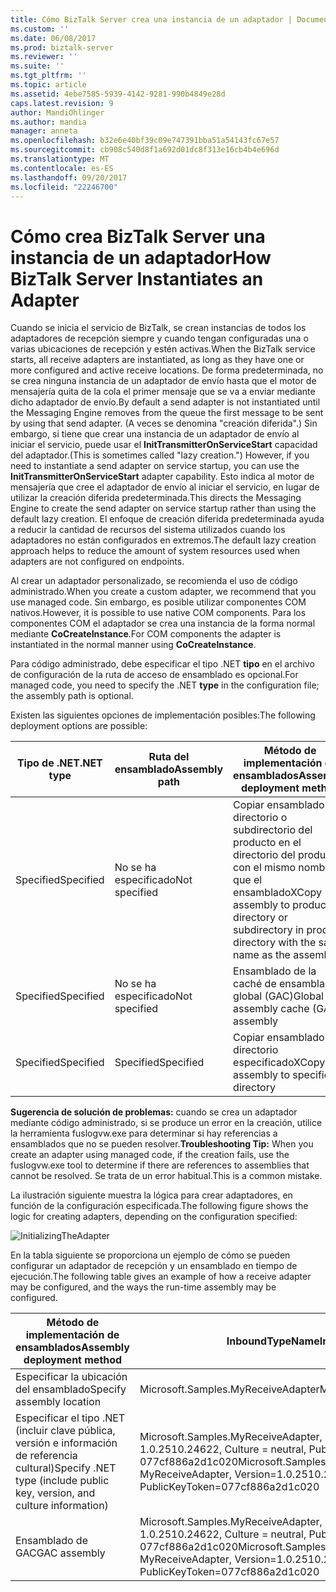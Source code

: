 ```yaml
---
title: Cómo BizTalk Server crea una instancia de un adaptador | Documentos de Microsoft
ms.custom: ''
ms.date: 06/08/2017
ms.prod: biztalk-server
ms.reviewer: ''
ms.suite: ''
ms.tgt_pltfrm: ''
ms.topic: article
ms.assetid: 4ebe7585-5939-4142-9281-990b4849e28d
caps.latest.revision: 9
author: MandiOhlinger
ms.author: mandia
manager: anneta
ms.openlocfilehash: b32e6e40bf39c09e747391bba51a54143fc67e57
ms.sourcegitcommit: cb908c540d8f1a692d01dc8f313e16cb4b4e696d
ms.translationtype: MT
ms.contentlocale: es-ES
ms.lasthandoff: 09/20/2017
ms.locfileid: "22246700"
---
```

# <a name="how-biztalk-server-instantiates-an-adapter"></a><span data-ttu-id="0a027-102">Cómo crea BizTalk Server una instancia de un adaptador</span><span class="sxs-lookup"><span data-stu-id="0a027-102">How BizTalk Server Instantiates an Adapter</span></span>
<span data-ttu-id="0a027-103">Cuando se inicia el servicio de BizTalk, se crean instancias de todos los adaptadores de recepción siempre y cuando tengan configuradas una o varias ubicaciones de recepción y estén activas.</span><span class="sxs-lookup"><span data-stu-id="0a027-103">When the BizTalk service starts, all receive adapters are instantiated, as long as they have one or more configured and active receive locations.</span></span> <span data-ttu-id="0a027-104">De forma predeterminada, no se crea ninguna instancia de un adaptador de envío hasta que el motor de mensajería quita de la cola el primer mensaje que se va a enviar mediante dicho adaptador de envío.</span><span class="sxs-lookup"><span data-stu-id="0a027-104">By default a send adapter is not instantiated until the Messaging Engine removes from the queue the first message to be sent by using that send adapter.</span></span> <span data-ttu-id="0a027-105">(A veces se denomina "creación diferida".) Sin embargo, si tiene que crear una instancia de un adaptador de envío al iniciar el servicio, puede usar el **InitTransmitterOnServiceStart** capacidad del adaptador.</span><span class="sxs-lookup"><span data-stu-id="0a027-105">(This is sometimes called "lazy creation.") However, if you need to instantiate a send adapter on service startup, you can use the **InitTransmitterOnServiceStart** adapter capability.</span></span> <span data-ttu-id="0a027-106">Esto indica al motor de mensajería que cree el adaptador de envío al iniciar el servicio, en lugar de utilizar la creación diferida predeterminada.</span><span class="sxs-lookup"><span data-stu-id="0a027-106">This directs the Messaging Engine to create the send adapter on service startup rather than using the default lazy creation.</span></span> <span data-ttu-id="0a027-107">El enfoque de creación diferida predeterminada ayuda a reducir la cantidad de recursos del sistema utilizados cuando los adaptadores no están configurados en extremos.</span><span class="sxs-lookup"><span data-stu-id="0a027-107">The default lazy creation approach helps to reduce the amount of system resources used when adapters are not configured on endpoints.</span></span>  
  
 <span data-ttu-id="0a027-108">Al crear un adaptador personalizado, se recomienda el uso de código administrado.</span><span class="sxs-lookup"><span data-stu-id="0a027-108">When you create a custom adapter, we recommend that you use managed code.</span></span> <span data-ttu-id="0a027-109">Sin embargo, es posible utilizar componentes COM nativos.</span><span class="sxs-lookup"><span data-stu-id="0a027-109">However, it is possible to use native COM components.</span></span> <span data-ttu-id="0a027-110">Para los componentes COM el adaptador se crea una instancia de la forma normal mediante **CoCreateInstance**.</span><span class="sxs-lookup"><span data-stu-id="0a027-110">For COM components the adapter is instantiated in the normal manner using **CoCreateInstance**.</span></span>  
  
 <span data-ttu-id="0a027-111">Para código administrado, debe especificar el tipo .NET **tipo** en el archivo de configuración de la ruta de acceso de ensamblado es opcional.</span><span class="sxs-lookup"><span data-stu-id="0a027-111">For managed code, you need to specify the .NET **type** in the configuration file; the assembly path is optional.</span></span>  
  
 <span data-ttu-id="0a027-112">Existen las siguientes opciones de implementación posibles:</span><span class="sxs-lookup"><span data-stu-id="0a027-112">The following deployment options are possible:</span></span>  
  
|<span data-ttu-id="0a027-113">Tipo de .NET</span><span class="sxs-lookup"><span data-stu-id="0a027-113">.NET type</span></span>|<span data-ttu-id="0a027-114">Ruta del ensamblado</span><span class="sxs-lookup"><span data-stu-id="0a027-114">Assembly path</span></span>|<span data-ttu-id="0a027-115">Método de implementación de ensamblados</span><span class="sxs-lookup"><span data-stu-id="0a027-115">Assembly deployment method</span></span>|  
|---------------|-------------------|--------------------------------|  
|<span data-ttu-id="0a027-116">Specified</span><span class="sxs-lookup"><span data-stu-id="0a027-116">Specified</span></span>|<span data-ttu-id="0a027-117">No se ha especificado</span><span class="sxs-lookup"><span data-stu-id="0a027-117">Not specified</span></span>|<span data-ttu-id="0a027-118">Copiar ensamblado al directorio o subdirectorio del producto en el directorio del producto con el mismo nombre que el ensamblado</span><span class="sxs-lookup"><span data-stu-id="0a027-118">XCopy assembly to product directory or subdirectory in product directory with the same name as the assembly</span></span>|  
|<span data-ttu-id="0a027-119">Specified</span><span class="sxs-lookup"><span data-stu-id="0a027-119">Specified</span></span>|<span data-ttu-id="0a027-120">No se ha especificado</span><span class="sxs-lookup"><span data-stu-id="0a027-120">Not specified</span></span>|<span data-ttu-id="0a027-121">Ensamblado de la caché de ensamblados global (GAC)</span><span class="sxs-lookup"><span data-stu-id="0a027-121">Global assembly cache (GAC) assembly</span></span>|  
|<span data-ttu-id="0a027-122">Specified</span><span class="sxs-lookup"><span data-stu-id="0a027-122">Specified</span></span>|<span data-ttu-id="0a027-123">Specified</span><span class="sxs-lookup"><span data-stu-id="0a027-123">Specified</span></span>|<span data-ttu-id="0a027-124">Copiar ensamblado al directorio especificado</span><span class="sxs-lookup"><span data-stu-id="0a027-124">XCopy assembly to specified directory</span></span>|  
  
 <span data-ttu-id="0a027-125">**Sugerencia de solución de problemas:** cuando se crea un adaptador mediante código administrado, si se produce un error en la creación, utilice la herramienta fuslogvw.exe para determinar si hay referencias a ensamblados que no se pueden resolver.</span><span class="sxs-lookup"><span data-stu-id="0a027-125">**Troubleshooting Tip:** When you create an adapter using managed code, if the creation fails, use the fuslogvw.exe tool to determine if there are references to assemblies that cannot be resolved.</span></span> <span data-ttu-id="0a027-126">Se trata de un error habitual.</span><span class="sxs-lookup"><span data-stu-id="0a027-126">This is a common mistake.</span></span>  
  
 <span data-ttu-id="0a027-127">La ilustración siguiente muestra la lógica para crear adaptadores, en función de la configuración especificada.</span><span class="sxs-lookup"><span data-stu-id="0a027-127">The following figure shows the logic for creating adapters, depending on the configuration specified:</span></span>  
  
 ![](../core/media/initializingtheadapter.gif "InitializingTheAdapter")  
  
 <span data-ttu-id="0a027-128">En la tabla siguiente se proporciona un ejemplo de cómo se pueden configurar un adaptador de recepción y un ensamblado en tiempo de ejecución.</span><span class="sxs-lookup"><span data-stu-id="0a027-128">The following table gives an example of how a receive adapter may be configured, and the ways the run-time assembly may be configured.</span></span>  
  
|<span data-ttu-id="0a027-129">Método de implementación de ensamblados</span><span class="sxs-lookup"><span data-stu-id="0a027-129">Assembly deployment method</span></span>|<span data-ttu-id="0a027-130">InboundTypeName</span><span class="sxs-lookup"><span data-stu-id="0a027-130">InboundTypeName</span></span>|<span data-ttu-id="0a027-131">InboundAssemblyPath</span><span class="sxs-lookup"><span data-stu-id="0a027-131">InboundAssemblyPath</span></span>|  
|--------------------------------|---------------------|-------------------------|  
|<span data-ttu-id="0a027-132">Especificar la ubicación del ensamblado</span><span class="sxs-lookup"><span data-stu-id="0a027-132">Specify assembly location</span></span>|<span data-ttu-id="0a027-133">Microsoft.Samples.MyReceiveAdapter</span><span class="sxs-lookup"><span data-stu-id="0a027-133">Microsoft.Samples.MyReceiveAdapter</span></span>|<span data-ttu-id="0a027-134">C:\MyAdapter\MyAdapter.dll</span><span class="sxs-lookup"><span data-stu-id="0a027-134">C:\MyAdapter\MyAdapter.dll</span></span>|  
|<span data-ttu-id="0a027-135">Especificar el tipo .NET (incluir clave pública, versión e información de referencia cultural)</span><span class="sxs-lookup"><span data-stu-id="0a027-135">Specify .NET type (include public key, version, and culture information)</span></span>|<span data-ttu-id="0a027-136">Microsoft.Samples.MyReceiveAdapter, MyReceiveAdapter, versión = 1.0.2510.24622, Culture = neutral, PublicKeyToken = 077cf886a2d1c020</span><span class="sxs-lookup"><span data-stu-id="0a027-136">Microsoft.Samples.MyReceiveAdapter, MyReceiveAdapter, Version=1.0.2510.24622, Culture=neutral, PublicKeyToken=077cf886a2d1c020</span></span>|<span data-ttu-id="0a027-137">N/D</span><span class="sxs-lookup"><span data-stu-id="0a027-137">N/A</span></span>|  
|<span data-ttu-id="0a027-138">Ensamblado de GAC</span><span class="sxs-lookup"><span data-stu-id="0a027-138">GAC assembly</span></span>|<span data-ttu-id="0a027-139">Microsoft.Samples.MyReceiveAdapter, MyReceiveAdapter, versión = 1.0.2510.24622, Culture = neutral, PublicKeyToken = 077cf886a2d1c020</span><span class="sxs-lookup"><span data-stu-id="0a027-139">Microsoft.Samples.MyReceiveAdapter, MyReceiveAdapter, Version=1.0.2510.24622, Culture=neutral, PublicKeyToken=077cf886a2d1c020</span></span>|<span data-ttu-id="0a027-140">N/D</span><span class="sxs-lookup"><span data-stu-id="0a027-140">N/A</span></span>|